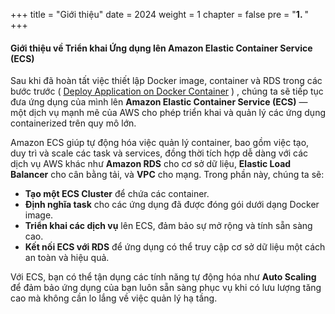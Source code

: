 +++
title = "Giới thiệu"
date = 2024
weight = 1
chapter = false
pre = "<b>1. </b>"
+++

#### Giới thiệu về Triển khai Ứng dụng lên Amazon Elastic Container Service (ECS)

Sau khi đã hoàn tất việc thiết lập Docker image, container và RDS trong các bước trước ( [Deploy Application on Docker Container](https://fcj-dntu.github.io/000015-deploy-app-docker) ) , chúng ta sẽ tiếp tục đưa ứng dụng của mình lên **Amazon Elastic Container Service (ECS)** — một dịch vụ mạnh mẽ của AWS cho phép triển khai và quản lý các ứng dụng containerized trên quy mô lớn.

Amazon ECS giúp tự động hóa việc quản lý container, bao gồm việc tạo, duy trì và scale các task và services, đồng thời tích hợp dễ dàng với các dịch vụ AWS khác như **Amazon RDS** cho cơ sở dữ liệu, **Elastic Load Balancer** cho cân bằng tải, và **VPC** cho mạng. Trong phần này, chúng ta sẽ:

- **Tạo một ECS Cluster** để chứa các container.
- **Định nghĩa task** cho các ứng dụng đã được đóng gói dưới dạng Docker image.
- **Triển khai các dịch vụ** lên ECS, đảm bảo sự mở rộng và tính sẵn sàng cao.
- **Kết nối ECS với RDS** để ứng dụng có thể truy cập cơ sở dữ liệu một cách an toàn và hiệu quả.

Với ECS, bạn có thể tận dụng các tính năng tự động hóa như **Auto Scaling** để đảm bảo ứng dụng của bạn luôn sẵn sàng phục vụ khi có lưu lượng tăng cao mà không cần lo lắng về việc quản lý hạ tầng.
